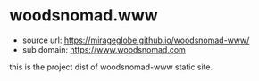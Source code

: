# woodsnomad.www

- source url: <https://mirageglobe.github.io/woodsnomad-www/>
- sub domain: <https://www.woodsnomad.com>

this is the project dist of woodsnomad-www static site.
